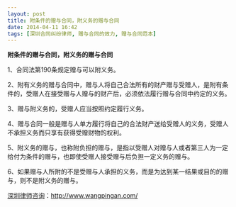 ```yaml
---
layout: post
title: 附条件的赠与合同，附义务的赠与合同
date: 2014-04-11 16:42
tags: [深圳合同纠纷律师, 赠与合同的效力, 赠与合同范本]
---
```

<strong>附条件的赠与合同，附义务的赠与合同</strong>

1、合同法第190条规定赠与可以附义务。

2、附有义务的赠与合同中，赠与人将自己合法所有的财产赠与受赠人，是附有条件的，受赠人在接受赠与人赠与的财产后，必须依法履行赠与合同中约定的义务。

3、赠与附义务的，受赠人应当按照约定履行义务。

4、赠与合同一般是赠与人单方履行将自己的合法财产送给受赠人的义务，受赠人不承担义务而只享有获得受赠财物的权利。

5、附义务的赠与，也称附负担的赠与，是指以受赠人对赠与人或者第三人为一定给付为条件的赠与，也即使受赠人接受赠与后负担一定义务的赠与。

6、如果赠与人所附的不是受赠与人承担的义务，而是为达到某一结果或目的的赠与，则不是附义务的赠与。

<a href="http://www.wangpingan.com/">深圳律师咨询</a>：<a href="http://www.wangpingan.com/">http://www.wangpingan.com/</a>

